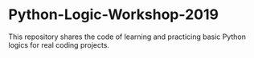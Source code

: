 # Python-Logic-Workshop-2019
This repository shares the code of learning and practicing basic Python logics for real coding projects.
